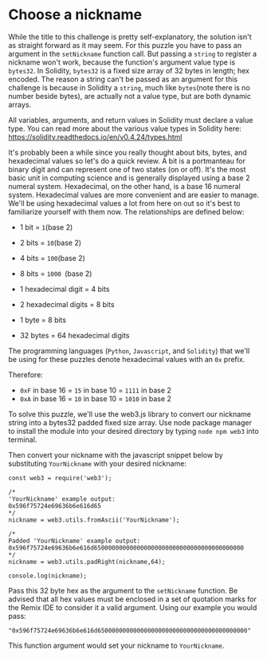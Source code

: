 # Choose a nickname

While the title to this challenge is pretty self-explanatory, the solution isn't as straight forward as it may seem. For this puzzle you have to pass an argument in the ```setNickname``` function call. But passing a ```string``` to register a nickname won't work, because the function's argument value type is ```bytes32```. In Solidity, ```bytes32``` is a fixed size array of 32 bytes in length; hex encoded. The reason a string can't be passed as an argument for this challenge is because in Solidity a ```string```, much like ```bytes```(note there is no number beside bytes), are actually not a value type, but are both dynamic arrays.

All variables, arguments, and return values in Solidity must declare a value type. You can read more about the various value types in Solidity here: https://solidity.readthedocs.io/en/v0.4.24/types.html

It's probably been a while since you really thought about bits, bytes, and hexadecimal values so let's do a quick review. A bit is a portmanteau for binary digit and can represent one of two states (on or off). It's the most basic unit in computing science and is generally displayed using a base 2 numeral system. Hexadecimal, on the other hand, is a base 16 numeral system. Hexadecimal values are more convenient and are easier to manage. We'll be using hexadecimal values a lot from here on out so it's best to familiarize yourself with them now. The relationships are defined below:

* 1 bit  = ```1```(base 2)
* 2 bits = ```10```(base 2)
* 4 bits = ```100```(base 2)
* 8 bits = ```1000 ```(base 2)

* 1 hexadecimal digit  = 4 bits
* 2 hexadecimal digits = 8 bits

* 1 byte = 8 bits
* 32 bytes = 64 hexadecimal digits

The programming languages (```Python```, ```Javascript```, and ```Solidity```) that we'll be using for these puzzles denote hexadecimal values with an ```0x``` prefix.

Therefore:

* ```0xF``` in base 16 = ```15``` in base 10 = ```1111``` in base 2
* ```0xA``` in base 16 = ```10``` in base 10 = ```1010``` in base 2

To solve this puzzle, we'll use the web3.js library to convert our nickname string into a bytes32 padded fixed size array. Use node package manager to install the module into your desired directory by typing ```node npm web3``` into terminal.

Then convert your nickname with the javascript snippet below by substituting ```YourNickname``` with your desired nickname:

```
const web3 = require('web3');

/*
'YourNickname' example output:
0x596f75724e69636b6e616d65
*/
nickname = web3.utils.fromAscii('YourNickname');

/*
Padded 'YourNickname' example output:
0x596f75724e69636b6e616d650000000000000000000000000000000000000000
*/
nickname = web3.utils.padRight(nickname,64);

console.log(nickname);
```

Pass this 32 byte hex as the argument to the ```setNickname``` function. Be advised that all hex values must be enclosed in a set of quotation marks for the Remix IDE to consider it a valid argument. Using our example you would pass:

```
"0x596f75724e69636b6e616d650000000000000000000000000000000000000000"
```

This function argument would set your nickname to ```YourNickname```.
